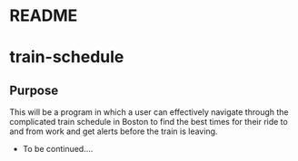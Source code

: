# README

# train-schedule

## Purpose
This will be a program in which a user can effectively navigate through the complicated train schedule in Boston to find the best times for their ride to and from work and get alerts before the train is leaving.
* To be continued....

